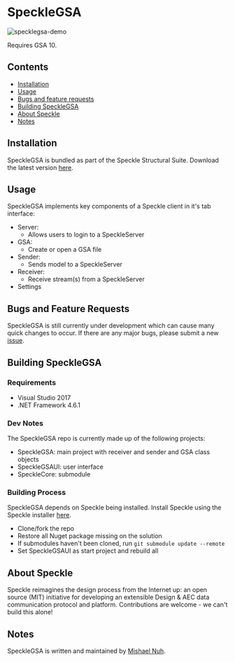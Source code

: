 # SpeckleGSA
![specklegsa-demo](https://gitlab.arup.com/speckle/SpeckleGSA/raw/b6be19d9e463f0aac00d4688e39084368ef8ecda/readme/demo.gif)

Requires GSA 10.

## Contents

- [Installation](#installation)
- [Usage](#usage)
- [Bugs and feature requests](#bugs-and-feature-requests)
- [Building SpeckleGSA](#building-specklegsa)
- [About Speckle](#about-speckle)
- [Notes](#notes)

## Installation

SpeckleGSA is bundled as part of the Speckle Structural Suite. Download the latest version [here](https://gitlab.arup.com/speckle/specklestructuralsuite-installer/releases).

## Usage
SpeckleGSA implements key components of a Speckle client in it's tab interface:
- Server:
    - Allows users to login to a SpeckleServer
- GSA:
    - Create or open a GSA file
- Sender:
    - Sends model to a SpeckleServer
- Receiver:
    - Receive stream(s) from a SpeckleServer
- Settings

## Bugs and Feature Requests

SpeckleGSA is still currently under development which can cause many quick changes to occur. If there are any major bugs, please submit a new [issue](https://gitlab.arup.com/speckle/SpeckleGSA/issues).

## Building SpeckleGSA

### Requirements

- Visual Studio 2017
- .NET Framework 4.6.1

### Dev Notes

The SpeckleGSA repo is currently made up of the following projects:
- SpeckleGSA: main project with receiver and sender and GSA class objects
- SpeckleGSAUI: user interface
- SpeckleCore: submodule

### Building Process

SpeckleGSA depends on Speckle being installed. Install Speckle using the Speckle  installer [here](https://speckle.works/builds/).

- Clone/fork the repo
- Restore all Nuget package missing on the solution
- If submodules haven't been cloned, run `git submodule update --remote`
- Set SpeckleGSAUI as start project and rebuild all

## About Speckle

Speckle reimagines the design process from the Internet up: an open source (MIT) initiative for developing an extensible Design & AEC data communication protocol and platform. Contributions are welcome - we can't build this alone!

## Notes

SpeckleGSA is written and maintained by [Mishael Nuh](https://gitlab.arup.com/Mishael.Nuh).